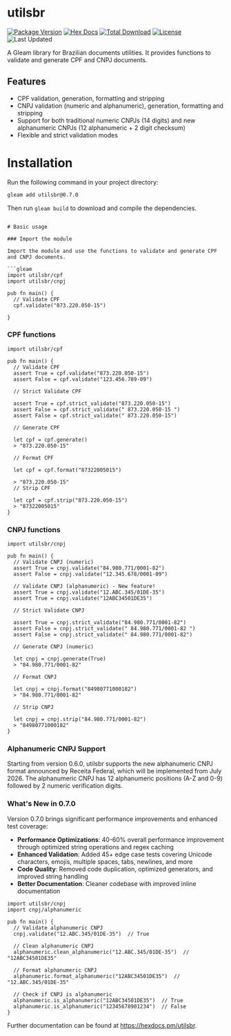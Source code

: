 # utilsbr

[![Package Version](https://img.shields.io/hexpm/v/utilsbr)](https://hex.pm/packages/utilsbr)
[![Hex Docs](https://img.shields.io/badge/hex-docs-ffaff3)](https://hexdocs.pm/utilsbr/)
[![Total Download](https://img.shields.io/hexpm/dt/utilsbr)](https://hex.pm/packages/utilsbr)
[![License](https://img.shields.io/hexpm/l/utilsbr)](https://hex.pm/packages/utilsbr)
![Last Updated](https://img.shields.io/github/last-commit/malvfr/utilsbr)

A Gleam library for Brazilian documents utilities. It provides functions to validate and generate CPF and CNPJ documents.

## Features

- CPF validation, generation, formatting and stripping
- CNPJ validation (numeric and alphanumeric), generation, formatting and stripping
- Support for both traditional numeric CNPJs (14 digits) and new alphanumeric CNPJs (12 alphanumeric + 2 digit checksum)
- Flexible and strict validation modes

# Installation

Run the following command in your project directory:

```sh
gleam add utilsbr@0.7.0
```

Then run `gleam build` to download and compile the dependencies.

````

# Basic usage

### Import the module

Import the module and use the functions to validate and generate CPF and CNPJ documents.

```gleam
import utilsbr/cpf
import utilsbr/cnpj

pub fn main() {
  // Validate CPF
  cpf.validate("873.220.050-15")

}
````

### CPF functions

```gleam
import utilsbr/cpf

pub fn main() {
  // Validate CPF
  assert True = cpf.validate("873.220.050-15")
  assert False = cpf.validate("123.456.789-09")

  // Strict Validate CPF

  assert True = cpf.strict_validate("873.220.050-15")
  assert False = cpf.strict_validate(" 873.220.050-15 ")
  assert False = cpf.strict_validate(" 873.220.050-15")

  // Generate CPF

  let cpf = cpf.generate()
  > "873.220.050-15"

  // Format CPF

  let cpf = cpf.format("87322005015")

  > "873.220.050-15"
  // Strip CPF

  let cpf = cpf.strip("873.220.050-15")
  > "87322005015"
}
```

### CNPJ functions

```gleam
import utilsbr/cnpj

pub fn main() {
  // Validate CNPJ (numeric)
  assert True = cnpj.validate("84.980.771/0001-82")
  assert False = cnpj.validate("12.345.678/0001-09")

  // Validate CNPJ (alphanumeric) - New feature!
  assert True = cnpj.validate("12.ABC.345/01DE-35")
  assert True = cnpj.validate("12ABC34501DE35")

  // Strict Validate CNPJ

  assert True = cnpj.strict_validate("84.980.771/0001-82")
  assert False = cnpj.strict_validate(" 84.980.771/0001-82 ")
  assert False = cnpj.strict_validate(" 84.980.771/0001-82")

  // Generate CNPJ (numeric)

  let cnpj = cnpj.generate(True)
  > "84.980.771/0001-82"

  // Format CNPJ

  let cnpj = cnpj.format("84980771000182")
  > "84.980.771/0001-82"

  // Strip CNPJ

  let cnpj = cnpj.strip("84.980.771/0001-82")
  > "84980771000182"
}
```

### Alphanumeric CNPJ Support

Starting from version 0.6.0, utilsbr supports the new alphanumeric CNPJ format announced by Receita Federal, which will be implemented from July 2026. The alphanumeric CNPJ has 12 alphanumeric positions (A-Z and 0-9) followed by 2 numeric verification digits.

### What's New in 0.7.0

Version 0.7.0 brings significant performance improvements and enhanced test coverage:

- **Performance Optimizations**: 40-60% overall performance improvement through optimized string operations and regex caching
- **Enhanced Validation**: Added 45+ edge case tests covering Unicode characters, emojis, multiple spaces, tabs, newlines, and more
- **Code Quality**: Removed code duplication, optimized generators, and improved string handling
- **Better Documentation**: Cleaner codebase with improved inline documentation

```gleam
import utilsbr/cnpj
import cnpj/alphanumeric

pub fn main() {
  // Validate alphanumeric CNPJ
  cnpj.validate("12.ABC.345/01DE-35")  // True

  // Clean alphanumeric CNPJ
  alphanumeric.clean_alphanumeric("12.ABC.345/01DE-35")  // "12ABC34501DE35"

  // Format alphanumeric CNPJ
  alphanumeric.format_alphanumeric("12ABC34501DE35")  // "12.ABC.345/01DE-35"

  // Check if CNPJ is alphanumeric
  alphanumeric.is_alphanumeric("12ABC34501DE35")  // True
  alphanumeric.is_alphanumeric("12345678901234")  // False
}
```

Further documentation can be found at <https://hexdocs.pm/utilsbr>.
